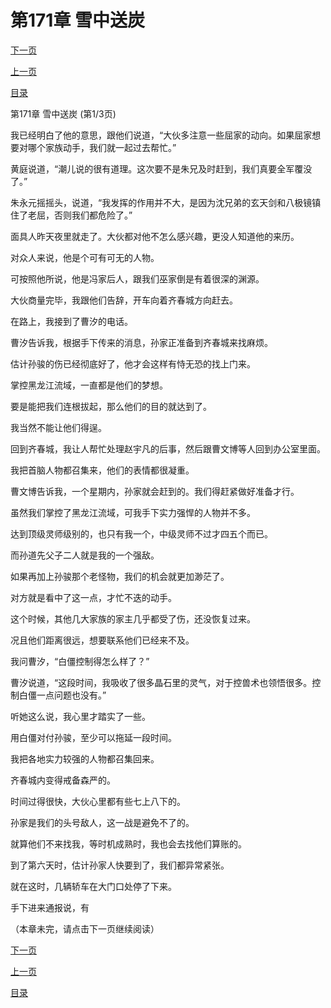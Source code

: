 <h1>第171章   雪中送炭</h1>
            <div><p><a href="./511_%E7%AC%AC171%E7%AB%A0_%E9%9B%AA%E4%B8%AD%E9%80%81%E7%82%AD.md">下一页</a></p><p><a href="./509_%E7%AC%AC170%E7%AB%A0_%E5%86%AF%E5%AE%B6%E5%90%8E%E4%BA%BA.md">上一页</a></p><p><a href="../">目录</a></p></div>
            <div><p>第171章   雪中送炭 (第1/3页)</p><p>我已经明白了他的意思，跟他们说道，“大伙多注意一些屈家的动向。如果屈家想要对哪个家族动手，我们就一起过去帮忙。”</p><p>黄庭说道，“潮儿说的很有道理。这次要不是朱兄及时赶到，我们真要全军覆没了。”</p><p>朱永元摇摇头，说道，“我发挥的作用并不大，是因为沈兄弟的玄天剑和八极镜镇住了老屈，否则我们都危险了。”</p><p>面具人昨天夜里就走了。大伙都对他不怎么感兴趣，更没人知道他的来历。</p><p>对众人来说，他是个可有可无的人物。</p><p>可按照他所说，他是冯家后人，跟我们巫家倒是有着很深的渊源。</p><p>大伙商量完毕，我跟他们告辞，开车向着齐春城方向赶去。</p><p>在路上，我接到了曹汐的电话。</p><p>曹汐告诉我，根据手下传来的消息，孙家正准备到齐春城来找麻烦。</p><p>估计孙骏的伤已经彻底好了，他才会这样有恃无恐的找上门来。</p><p>掌控黑龙江流域，一直都是他们的梦想。</p><p>要是能把我们连根拔起，那么他们的目的就达到了。</p><p>我当然不能让他们得逞。</p><p>回到齐春城，我让人帮忙处理赵宇凡的后事，然后跟曹文博等人回到办公室里面。</p><p>我把首脑人物都召集来，他们的表情都很凝重。</p><p>曹文博告诉我，一个星期内，孙家就会赶到的。我们得赶紧做好准备才行。</p><p>虽然我们掌控了黑龙江流域，可我手下实力强悍的人物并不多。</p><p>达到顶级灵师级别的，也只有我一个，中级灵师不过才四五个而已。</p><p>而孙道先父子二人就是我的一个强敌。</p><p>如果再加上孙骏那个老怪物，我们的机会就更加渺茫了。</p><p>对方就是看中了这一点，才忙不迭的动手。</p><p>这个时候，其他几大家族的家主几乎都受了伤，还没恢复过来。</p><p>况且他们距离很远，想要联系他们已经来不及。</p><p>我问曹汐，“白僵控制得怎么样了？”</p><p>曹汐说道，“这段时间，我吸收了很多晶石里的灵气，对于控兽术也领悟很多。控制白僵一点问题也没有。”</p><p>听她这么说，我心里才踏实了一些。</p><p>用白僵对付孙骏，至少可以拖延一段时间。</p><p>我把各地实力较强的人物都召集回来。</p><p>齐春城内变得戒备森严的。</p><p>时间过得很快，大伙心里都有些七上八下的。</p><p>孙家是我们的头号敌人，这一战是避免不了的。</p><p>就算他们不来找我，等时机成熟时，我也会去找他们算账的。</p><p>到了第六天时，估计孙家人快要到了，我们都异常紧张。</p><p>就在这时，几辆轿车在大门口处停了下来。</p><p>手下进来通报说，有</p><p>（本章未完，请点击下一页继续阅读）</p></div>
            <div><p><a href="./511_%E7%AC%AC171%E7%AB%A0_%E9%9B%AA%E4%B8%AD%E9%80%81%E7%82%AD.md">下一页</a></p><p><a href="./509_%E7%AC%AC170%E7%AB%A0_%E5%86%AF%E5%AE%B6%E5%90%8E%E4%BA%BA.md">上一页</a></p><p><a href="../">目录</a></p></div>